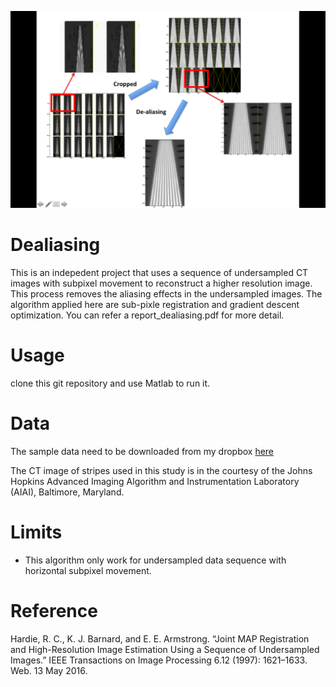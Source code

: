 ![](/images/flow.png)

# Dealiasing
This is an indepedent project that uses a sequence of undersampled CT images with subpixel movement to reconstruct a higher resolution image. This process removes the aliasing effects in the undersampled images.
The algorithm applied here are sub-pixle registration and gradient descent optimization.
You can refer a report_dealiasing.pdf for more detail.

# Usage
clone this git repository and use Matlab to run it.

# Data
The sample data need to be downloaded from my dropbox [here](https://www.dropbox.com/sh/nwgwy5t80vo1eog/AADYHt4wyS6TQXrlp2HJaPN9a?dl=0)

The CT image of stripes used in this study is in the courtesy of the Johns Hopkins Advanced Imaging Algorithm and Instrumentation Laboratory (AIAI), Baltimore, Maryland.

# Limits
* This algorithm only work for undersampled data sequence with horizontal subpixel movement.

# Reference
Hardie, R. C., K. J. Barnard, and E. E. Armstrong. “Joint MAP Registration and High-Resolution Image Estimation Using a Sequence of Undersampled Images.” IEEE Transactions on Image Processing 6.12 (1997): 1621–1633. Web. 13 May 2016.
